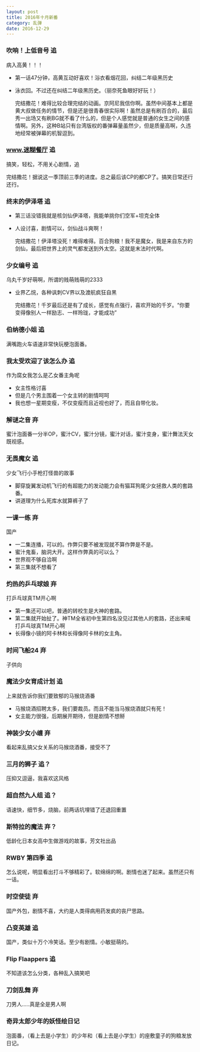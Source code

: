 ```yaml
---
layout: post
title: 2016年十月新番
category: 乱弹
date: 2016-12-29
---
```


### 吹响！上低音号 追
病入高黄！！！

* 第一话47分钟，高黄互动好喜欢！浴衣看烟花回，纠结二年级黑历史
* 泳衣回。不过还在纠结二年级黑历史。（丽奈死鱼眼好好玩！）

  完结撒花！难得比较合理完结的动画。京阿尼我信你啊。虽然中间基本上都是黄大叔做任务的情节，但是还是很青春很实际啊！虽然总是有刷百合的，最后秀一出场又有刷BG就不看了什么的，但是个人感觉就是普通的女生之间的感情啊。另外，这种B站只有台湾版权的番弹幕量虽然少，但是质量高啊，久违地经常被弹幕的机智逗到。

### www.迷糊餐厅 追
搞笑，轻松，不用关心剧情，追

  完结撒花！据说这一季顶前三季的进度。总之最后该CP的都CP了。搞笑日常还行还行。

### 终末的伊泽塔 追
* 第三话没错我就是核剑仙伊泽塔，我能单挑你们空军+坦克全体
* 人设讨喜，剧情可以，剑仙战斗爽啊！

  完结撒花！伊泽塔没死！难得难得。百合狗粮！我不是魔女，我是来自东方的剑仙，最后把世界上的灵气都发送到外太空。这就是末法时代啊。

### 少女编号 追
乌丸千岁好萌啊，所谓的贱萌贱萌的2333

* 业界乙烷，各种讽刺CV界以及渡航疯狂自黑

  完结撒花！千岁最后还是有了成长，感觉有点强行，喜欢开始的千岁。“你要变得像别人一样励志、一样玲珑，才能成功”

### 伯纳德小姐 追
满嘴跑火车语速非常快玩梗泡面番。

### 我太受欢迎了该怎么办 追
作为腐女我怎么是乙女番主角呢

* 女主性格讨喜
* 但是几个男主围着一个女主转的剧情呵呵
* 我也想一星期变瘦，不仅变瘦而且近视也好了，而且自带化妆。

### 解谜之音 弃
蜜汁泡面番一分半OP，蜜汁CV，蜜汁分镜，蜜汁对话，蜜汁变身，蜜汁舞法天女既视感。

### 无畏魔女 追
少女飞行小手枪打怪兽的故事

* 脚穿旋翼发动机飞行的有超能力的发动能力会有猫耳狗尾少女拯救人类的套路番。
* 讲道理为什么死库水就算裤子了

### 一课一练 弃
国产

* 一二集连播，可以的。作弊只要不被发现就不算作弊是不是。
* 蜜汁鬼畜，脑洞大开。这样作弊真的可以么？
* 世界观不够自洽啊
* 第三集就不想看了

### 灼热的乒乓球娘 弃
打乒乓球真TM开心啊

* 第一集还可以吧，普通的转校生是大神的套路。
* 第二集就开始扯了。神TM全省初中生第四名没见过其他人的套路，还出来喊打乒乓球真TM开心啊
* 长得像小镜的阿卡林和长得像阿卡林的女主角。

### 时间飞船24 弃
子供向

### 魔法少女育成计划 追
上来就告诉你我们要致郁的马猴烧酒番

* 马猴烧酒招聘太多，我们要裁员。而且不能当马猴烧酒就只有死！
* 女主能力很强，后期展开期待，但是剧情不想掰

### 神装少女小缠 弃
看起来乱搞父女关系的马猴烧酒番，接受不了

### 三月的狮子 追？
压抑又逗逼，我喜欢这风格

### 超自然九人组 追？
语速快，细节多，烧脑，前两话坑埋错了还退回重置

### 斯特拉的魔法 弃？
低龄化日本女高中生做游戏的故事，芳文社出品

### RWBY 第四季 追
怎么说呢，明显看出打斗不够精彩了。软绵绵的啊。剧情也迷了起来。虽然还只有一话。

### 时空使徒 弃
国产外包，剧情不喜，大约是人类得病用药发疯的丧尸思路。

### 凸变英雄 追
国产，类似十万个冷笑话。至少有剧情。小敏挺萌的。

### Flip Flaappers 追
不知道该怎么分类，各种乱入搞笑吧

### 刀剑乱舞 弃
刀男人.....真是全是男人啊

### 奇异太郎少年的妖怪绘日记
泡面番，（看上去是小学生）的少年和（看上去是小学生）的座敷童子的狗粮发放日记。

